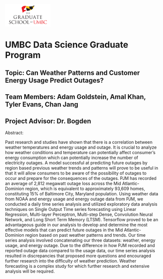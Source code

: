 <img src="UMBC_Energy/Images/UMBC_Graduate_School.jpg" width="150"> 


# UMBC Data Science Graduate Program 
## Topic: Can Weather Patterns and Customer Energy Usage Predict Outages?

## Team Members: Adam Goldstein, Amal Khan, Tyler Evans, Chan Jang
## Project Advisor: Dr. Bogden

Abstract:

Past research and studies have shown that there is a correlation between weather temperatures and energy usage and outage. It is crucial to analyze how weather conditions and temperature can potentially affect consumer’s energy consumption which can potentially increase the number of electricity outages. A model successful at predicting future outages by region based previous weather trends and patterns will prove to be useful in that it will allow consumers to be aware of the possibility of outages to occur and prepare for the consequences of the outages. PJM  has recorded an average of  2,812 megawatt outage loss across the Mid Atlantic- Dominion region, which is equivalent to approximately 93,609 homes, constituting 15% of Baltimore City, Maryland population. Using weather data from NOAA and energy usage and energy outage data from PJM, we conducted a daily time series analysis and utilized exploratory data analysis techniques on Single Output Time series forecasting using Linear Regression, Multi-layer Perceptron, Multi-step Dense, Convolution Neural Network, and Long Short Term Memory (LTSM). Tensorflow proved to be an advantageous guide in our analysis to develop and determine the most effective models that can predict future outages in the Mid Atlantic- Dominion region based on past weather patterns and trends. Our time series analysis involved concatenating our three datasets: weather, energy usage, and energy outage. Due to the difference in how PJM recorded and reported outage data compared to the usage data, our time series analysis resulted in discrepancies that proposed more questions and encouraged further research into the difficulty of weather prediction. Weather forecasting is a complex study for which further research and extensive analysis will be required.
